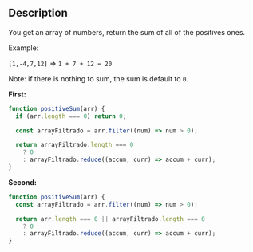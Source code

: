 ## Description
You get an array of numbers, return the sum of all of the positives ones.

Example:

`[1,-4,7,12]`  => `1 + 7 + 12 = 20`  

Note: if there is nothing to sum, the sum is default to `0`.

**First:**

```javascript
function positiveSum(arr) {
  if (arr.length === 0) return 0;

  const arrayFiltrado = arr.filter((num) => num > 0);

  return arrayFiltrado.length === 0
    ? 0
    : arrayFiltrado.reduce((accum, curr) => accum + curr);
}

```

**Second:**

```javascript
function positiveSum(arr) {
  const arrayFiltrado = arr.filter((num) => num > 0);

  return arr.length === 0 || arrayFiltrado.length === 0
    ? 0
    : arrayFiltrado.reduce((accum, curr) => accum + curr);
}
```

